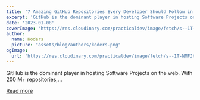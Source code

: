 ```yaml
---
title: '7 Amazing GitHub Repositories Every Developer Should Follow in 2023'
excerpt: 'GitHub is the dominant player in hosting Software Projects on the web. With 200 M+ repositories,...'
date: '2023-01-08'
coverImage: 'https://res.cloudinary.com/practicaldev/image/fetch/s--1T-NMFJH--/c_imagga_scale,f_auto,fl_progressive,h_420,q_auto,w_1000/https://dev-to-uploads.s3.amazonaws.com/uploads/articles/mc9vszals8h6fmsdtg4h.png'
author:
  name: Koders
  picture: "assets/blog/authors/koders.png"
ogImage:
  url: 'https://res.cloudinary.com/practicaldev/image/fetch/s--1T-NMFJH--/c_imagga_scale,f_auto,fl_progressive,h_420,q_auto,w_1000/https://dev-to-uploads.s3.amazonaws.com/uploads/articles/mc9vszals8h6fmsdtg4h.png'
---
```


GitHub is the dominant player in hosting Software Projects on the web. With 200 M+ repositories,...

[Read more](https://dev.to/ruppysuppy/7-amazing-github-repositories-every-developer-should-follow-in-2023-53i8)
